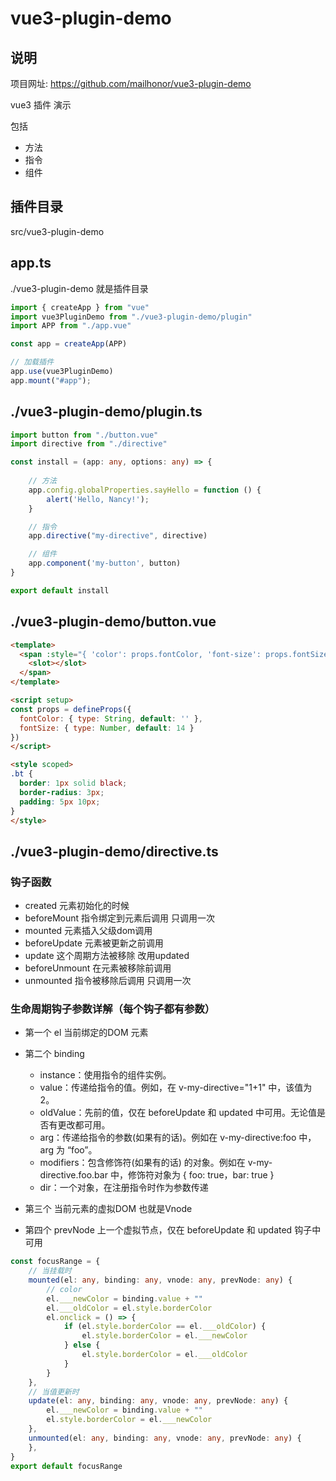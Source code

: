 # vue3-plugin-demo

## 说明

项目网址: https://github.com/mailhonor/vue3-plugin-demo

vue3 插件 演示

包括

* 方法
* 指令
* 组件


## 插件目录

src/vue3-plugin-demo


## app.ts

./vue3-plugin-demo 就是插件目录

```ts
import { createApp } from "vue"
import vue3PluginDemo from "./vue3-plugin-demo/plugin"
import APP from "./app.vue"

const app = createApp(APP)

// 加载插件
app.use(vue3PluginDemo)
app.mount("#app");
```

## ./vue3-plugin-demo/plugin.ts

```ts
import button from "./button.vue"
import directive from "./directive"

const install = (app: any, options: any) => {
    
    // 方法
    app.config.globalProperties.sayHello = function () {
        alert('Hello, Nancy!');
    }

    // 指令
    app.directive("my-directive", directive)

    // 组件
    app.component('my-button', button)
}

export default install
```

## ./vue3-plugin-demo/button.vue

```html
<template>
  <span :style="{ 'color': props.fontColor, 'font-size': props.fontSize + 'px' }" class="bt">
    <slot></slot>
  </span>
</template>

<script setup>
const props = defineProps({
  fontColor: { type: String, default: '' },
  fontSize: { type: Number, default: 14 }
})
</script>

<style scoped>
.bt {
  border: 1px solid black;
  border-radius: 3px;
  padding: 5px 10px;
}
</style>
```

## ./vue3-plugin-demo/directive.ts

### 钩子函数
* created 元素初始化的时候
* beforeMount 指令绑定到元素后调用 只调用一次
* mounted 元素插入父级dom调用
* beforeUpdate 元素被更新之前调用
* update 这个周期方法被移除 改用updated
* beforeUnmount 在元素被移除前调用
* unmounted 指令被移除后调用 只调用一次

###  生命周期钩子参数详解（每个钩子都有参数）
*  第一个 el 当前绑定的DOM 元素
*  第二个 binding
   *  instance：使用指令的组件实例。
   *  value：传递给指令的值。例如，在 v-my-directive="1+1" 中，该值为 2。
   *  oldValue：先前的值，仅在 beforeUpdate 和 updated 中可用。无论值是否有更改都可用。
   *  arg：传递给指令的参数(如果有的话)。例如在 v-my-directive:foo 中，arg 为 “foo”。
   *  modifiers：包含修饰符(如果有的话) 的对象。例如在 v-my-directive.foo.bar 中，修饰符对象为 { foo: true，bar: true }
   *  dir：一个对象，在注册指令时作为参数传递

*  第三个 当前元素的虚拟DOM 也就是Vnode
*  第四个 prevNode 上一个虚拟节点，仅在 beforeUpdate 和 updated 钩子中可用

```ts
const focusRange = {
    // 当挂载时
    mounted(el: any, binding: any, vnode: any, prevNode: any) {
        // color
        el.___newColor = binding.value + ""
        el.___oldColor = el.style.borderColor
        el.onclick = () => {
            if (el.style.borderColor == el.___oldColor) {
                el.style.borderColor = el.___newColor
            } else {
                el.style.borderColor = el.___oldColor
            }
        }
    },
    // 当值更新时
    update(el: any, binding: any, vnode: any, prevNode: any) {
        el.___newColor = binding.value + ""
        el.style.borderColor = el.___newColor
    },
    unmounted(el: any, binding: any, vnode: any, prevNode: any) {
    },
}
export default focusRange
```